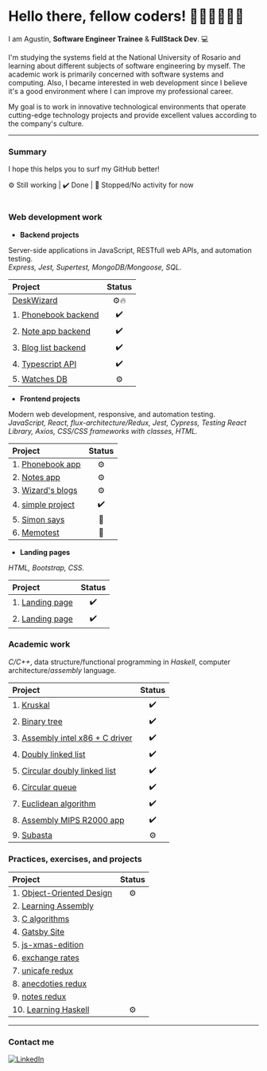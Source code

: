 <h1> Hello there, fellow coders! 👩🏼‍💻👨🏻‍💻</h1> <!-- <img src="src/one-ring.png"> -->

I am Agustin, **Software Engineer Trainee** & **FullStack Dev**. 💻

I'm studying the systems field at the National University of Rosario and learning about different subjects of software engineering by myself. The academic work is primarily concerned with software systems and computing. Also, I became interested in web development since I believe it's a good environment where I can improve my professional career.

My goal is to work in innovative technological environments that operate cutting-edge technology projects and provide excellent values according to the company's culture.

---

### Summary
I hope this helps you to surf my GitHub better!

 ⚙️ Still working
| ✔️ Done
| 🛑 Stopped/No activity for now
<br>
<br>

### Web development work
- **Backend projects**

Server-side applications in JavaScript, RESTfull web APIs, and automation testing.
<br>
*Express, Jest, Supertest, MongoDB/Mongoose, SQL.*

| **Project**                                                                                    | **Status**|
| :------------                                                                                  |  :-----:  |
| [DeskWizard](https://github.com/agustinlozano/DeskWizard "DeskWizard")                      |   ⚙️🔥    |
| 1. [Phonebook backend](https://github.com/agustinlozano/phonebook-backend "Phonebook backend") |     ✔️    |
| 2. [Note app backend](https://github.com/agustinlozano/note-app-backend "Note app backend")    |     ✔️    |
| 3. [Blog list backend](https://github.com/agustinlozano/blog-list-backend "Blog list backend") |     ✔️    |
| 4. [Typescript API](https://github.com/agustinlozano/typescript-API "Typescript API")          |     ✔️    |
| 5. [Watches DB](https://github.com/agustinlozano/watches-db "Watches DB")                      |     ⚙️    |

- **Frontend projects**

Modern web development, responsive, and automation testing. 
<br>
*JavaScript, React, flux-architecture/Redux, Jest, Cypress, Testing React Library, Axios, CSS/CSS frameworks with classes, HTML.*

| **Project**                                                                             | **Status**|
| :------------                                                                           |  :-----:  |
| 1. [Phonebook app](https://github.com/agustinlozano/phonebook "Phonebook app")          |    ⚙️    |
| 2. [Notes app](https://github.com/agustinlozano/notes-app "Notes app")                  |    ⚙️    |
| 3. [Wizard's blogs](https://github.com/agustinlozano/wizards-blog "Wizard's blogs")     |    ⚙️    |
| 4. [simple project](https://github.com/agustinlozano/front-end-projec "simple project") |    ✔️    |
| 5. [Simon says](https://github.com/agustinlozano/simon-dice "Simon says")               |    🛑    |
| 6. [Memotest](https://github.com/agustinlozano/memotest "Memotest")                     |    🛑    |

- **Landing pages**

*HTML, Bootstrap, CSS.*

| **Project**                                                                        | **Status**|
| :------------                                                                      |  :-----:  |
| 1. [Landing page](https://github.com/agustinlozano/landing-page-1 "Landing page")  |     ✔️    |
| 2. [Landing page](https://github.com/agustinlozano/landing-page-2 "Landing page")  |     ✔️    |

### Academic work
*C/C++*, data structure/functional programming in *Haskell*, computer architecture/*assembly* language.

| **Project**                                                                                                  | **Status**|
| :------------                                                                                                |  :-----:  |
| 1. [Kruskal](https://github.com/agustinlozano/kruskal "Kruskal")                                             |    ✔️    |
| 2. [Binary tree](https://github.com/agustinlozano/binary-tree "Binary tree")                                 |    ✔️    |
| 3. [Assembly intel x86 + C driver](https://github.com/agustinlozano/driver "Assembly intel x86 + C driver")  |    ✔️    |
| 4. [Doubly linked list](https://github.com/agustinlozano/doubly-linked-list "Doubly linked list")            |    ✔️    |
| 5. [Circular doubly linked list](https://github.com/agustinlozano/circular-doubly-linked-list "Circular doubly linked list") |    ✔️    |
| 6. [Circular queue](https://github.com/agustinlozano/circular-queue "Circular queue")                         |    ✔️    |
| 7. [Euclidean algorithm](https://github.com/agustinlozano/euclidean-algorithm "Euclidean algorithm")          |    ✔️    |
| 8. [Assembly MIPS R2000 app](https://github.com/agustinlozano/assembly-app "Assembly MIPS R2000 app")         |    ✔️    |
| 9. [Subasta](https://github.com/agustinlozano/subasta "Subasta")                                              |    ⚙️    |

### Practices, exercises, and projects

| **Project**                                                                                              | **Status**|
| :------------                                                                                            |  :-----:  |
| 1. [Object-Oriented Design](https://github.com/agustinlozano/DOO "DOO")                                  |    ⚙️     |
| 2. [Learning Assembly](https://github.com/agustinlozano/assembly-practice "Assembly-practice")           |           |
| 3. [C algorithms](https://github.com/agustinlozano/C-algorithms "C algorithms")                          |           |
| 4. [Gatsby Site](https://github.com/agustinlozano/first-gatsby-site "Gatsby Site")                       |           |
| 5. [js-xmas-edition](https://github.com/agustinlozano/js-xmas-edition "js-xmas-edition")                 |           |
| 6. [exchange rates](https://github.com/agustinlozano/exchangerates "exchange rates")                     |           |
| 7. [unicafe redux](https://github.com/agustinlozano/unicafe-redux "unicafe redux")                       |           |
| 8. [anecdoties redux](https://github.com/agustinlozano/redux-anecdoties "anecdoties redux")              |           |
| 9. [notes redux](https://github.com/agustinlozano/redux-notes "notes redux")                             |           |
| 10. [Learning Haskell](https://github.com/agustinlozano/haskell "Haskell practices")                     |    ⚙️     |

---

### Contact me

<a href="https://www.linkedin.com/" target="_blank"><img src="https://img.shields.io/badge/LinkedIn-%230077B5.svg?&style=flat-square&logo=linkedin&logoColor=white" alt="LinkedIn"></a>
